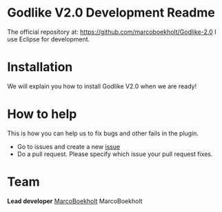 Godlike V2.0 Development Readme
===========
The official repository at: https://github.com/marcoboekholt/Godlike-2.0
I use Eclipse for development.

Installation
===========
We will explain you how to install Godlike V2.0 when we are ready!

How to help
===========
This is how you can help us to fix bugs and other fails in the plugin.
 * Go to issues and create a new [issue](https://github.com/MarcoBoekholt/Godlike-2.0/issues/new)
 * Do a pull request. Please specify which issue your pull request fixes.

Team
===========
**Lead developer** [MarcoBoekholt](https://avatars3.githubusercontent.com/u/1371927?v=2&u=bd999c3b5142f206cab9ac8e1cee8eae6c7a207a&s=32) MarcoBoekholt
